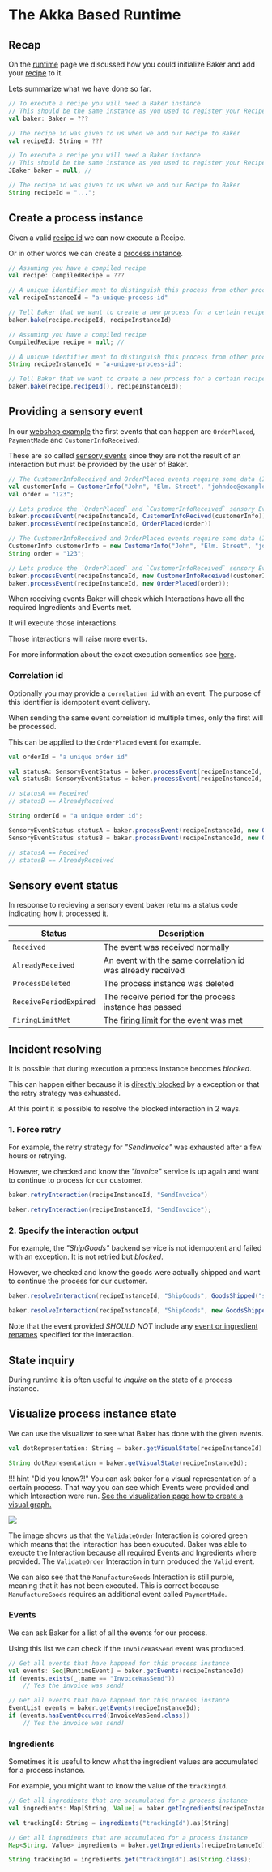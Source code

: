 # The Akka Based Runtime

## Recap

On the [runtime](baker-runtime.md) page we discussed how you could initialize Baker and add your [recipe](dictionary.md#recipe) to it.

Lets summarize what we have done so far.

```scala tab="Scala"
// To execute a recipe you will need a Baker instance
// This should be the same instance as you used to register your Recipe
val baker: Baker = ???

// The recipe id was given to us when we add our Recipe to Baker
val recipeId: String = ???
```

```java tab="Java"
// To execute a recipe you will need a Baker instance
// This should be the same instance as you used to register your Recipe
JBaker baker = null; //

// The recipe id was given to us when we add our Recipe to Baker
String recipeId = "...";
```

## Create a process instance

Given a valid [recipe id](dictionary.md#recipe-id) we can now execute a Recipe.

Or in other words we can create a [process instance](dictionary.md#process-instance).

```scala tab="Scala"
// Assuming you have a compiled recipe
val recipe: CompiledRecipe = ???

// A unique identifier ment to distinguish this process from other process instances
val recipeInstanceId = "a-unique-process-id"

// Tell Baker that we want to create a new process for a certain recipe.
baker.bake(recipe.recipeId, recipeInstanceId)
```

```java tab="Java"
// Assuming you have a compiled recipe
CompiledRecipe recipe = null; //

// A unique identifier ment to distinguish this process from other process instances
String recipeInstanceId = "a-unique-process-id";

// Tell Baker that we want to create a new process for a certain recipe.
baker.bake(recipe.recipeId(), recipeInstanceId);
```

## Providing a sensory event

In our [webshop example](index.md#visual-representation) the first events that can happen are `OrderPlaced`, `PaymentMade` and `CustomerInfoReceived`.

These are so called [sensory events](dictionary.md#sensory-event) since they are not the result of an interaction but must be provided by the user of Baker.

```scala tab="Scala"
// The CustomerInfoReceived and OrderPlaced events require some data (Ingredients)
val customerInfo = CustomerInfo("John", "Elm. Street", "johndoe@example.com")
val order = "123";

// Lets produce the `OrderPlaced` and `CustomerInfoReceived` sensory Events.
baker.processEvent(recipeInstanceId, CustomerInfoRecived(customerInfo))
baker.processEvent(recipeInstanceId, OrderPlaced(order))
```

```java tab="Java"
// The CustomerInfoReceived and OrderPlaced events require some data (Ingredients)
CustomerInfo customerInfo = new CustomerInfo("John", "Elm. Street", "johndoe@example.com");
String order = "123";

// Lets produce the `OrderPlaced` and `CustomerInfoReceived` sensory Events.
baker.processEvent(recipeInstanceId, new CustomerInfoReceived(customerInfo));
baker.processEvent(recipeInstanceId, new OrderPlaced(order));
```

When receiving events Baker will check which Interactions have all the required Ingredients and Events met.

It will execute those interactions.

Those interactions will raise more events.

For more information about the exact execution sementics see [here](execution-semantics.md).

### Correlation id

Optionally you may provide a `correlation id` with an event. The purpose of this identifier is idempotent event delivery.

When sending the same event correlation id multiple times, only the first will be processed.

This can be applied to the `OrderPlaced` event for example.

``` scala tab="Scala"
val orderId = "a unique order id"

val statusA: SensoryEventStatus = baker.processEvent(recipeInstanceId, new OrderPlaced(order), orderId)
val statusB: SensoryEventStatus = baker.processEvent(recipeInstanceId, new OrderPlaced(order), orderId)

// statusA == Received
// statusB == AlreadyReceived

```

``` java tab="Java"
String orderId = "a unique order id";

SensoryEventStatus statusA = baker.processEvent(recipeInstanceId, new OrderPlaced(order), orderId);
SensoryEventStatus statusB = baker.processEvent(recipeInstanceId, new OrderPlaced(order), orderId);

// statusA == Received
// statusB == AlreadyReceived

```

## Sensory event status

In response to recieving a sensory event baker returns a status code indicating how it processed it.

| Status | Description |
| --- | --- |
| `Received` | The event was received normally |
| `AlreadyReceived` | An event with the same correlation id was already received |
| `ProcessDeleted` | The process instance was deleted |
| `ReceivePeriodExpired` | The receive period for the process instance has passed |
| `FiringLimitMet` | The [firing limit](recipe-dsl.md#firing-limit) for the event was met |

## Incident resolving

It is possible that during execution a process instance becomes *blocked*.

This can happen either because it is [directly blocked](recipe-dsl.md#block-interaction) by a exception or that the retry strategy was exhuasted.

At this point it is possible to resolve the blocked interaction in 2 ways.

### 1. Force retry

For example, the retry strategy for *"SendInvoice"* was exhausted after a few hours or retrying.

However, we checked and know the *"invoice"* service is up again and want to continue to process for our customer.

``` scala tab="Scala"
baker.retryInteraction(recipeInstanceId, "SendInvoice")
```

``` java tab="Java"
baker.retryInteraction(recipeInstanceId, "SendInvoice");
```

### 2. Specify the interaction output

For example, the *"ShipGoods"* backend service is not idempotent and failed with an exception. It is not retried but *blocked*.

However, we checked and know the goods were actually shipped and want to continue the process for our customer.

``` scala tab="Scala"
baker.resolveInteraction(recipeInstanceId, "ShipGoods", GoodsShipped("some goods"))
```

``` java tab="Java"
baker.resolveInteraction(recipeInstanceId, "ShipGoods", new GoodsShipped("some goods"));
```

Note that the event provided *SHOULD NOT* include any [event or ingredient renames](recipe-dsl.md#event-renames) specified for the interaction.


## State inquiry

During runtime it is often useful to *inquire* on the state of a process instance.

## Visualize process instance state


We can use the visualizer to see what Baker has done with the given events.

```scala tab="Scala"
val dotRepresentation: String = baker.getVisualState(recipeInstanceId)
```

```java tab="Java"
String dotRepresentation = baker.getVisualState(recipeInstanceId);
```

!!! hint "Did you know?!"
    You can ask baker for a visual representation of a certain process.
    That way you can see which Events were provided and which Interaction were run.
    [See the visualization page how to create a visual graph.](recipe-visualization.md)

![](/images/webshop-state-1.svg)

The image shows us that the `ValidateOrder` Interaction is colored green which means that the Interaction has been exucuted. Baker was able to exeucte the Interaction because all required Events and Ingredients where provided.
The `ValidateOrder` Interaction in turn produced the `Valid` event.

We can also see that the `ManufactureGoods` Interaction is still purple, meaning that it has not been executed. This is correct because `ManufactureGoods` requires an additional event called `PaymentMade`.


### Events

We can ask Baker for a list of all the events for our process.

Using this list we can check if the `InvoiceWasSend` event was produced.

```scala tab="Scala"
// Get all events that have happend for this process instance
val events: Seq[RuntimeEvent] = baker.getEvents(recipeInstanceId)
if (events.exists(_.name == "InvoiceWasSend"))
    // Yes the invoice was send!
```

```java tab="Java"
// Get all events that have happend for this process instance
EventList events = baker.getEvents(recipeInstanceId);
if (events.hasEventOccurred(InvoiceWasSend.class))
    // Yes the invoice was send!
```

### Ingredients

Sometimes it is useful to know what the ingredient values are accumulated for a process instance.

For example, you might want to know the value of the `trackingId`.

```scala tab="Scala"
// Get all ingredients that are accumulated for a process instance
val ingredients: Map[String, Value] = baker.getIngredients(recipeInstanceId)

val trackingId: String = ingredients("trackingId").as[String]
```

```java tab="Java"
// Get all ingredients that are accumulated for a process instance
Map<String, Value> ingredients = baker.getIngredients(recipeInstanceId);

String trackingId = ingredients.get("trackingId").as(String.class);
```


